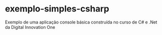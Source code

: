 # exemplo-simples-csharp
Exemplo de uma aplicação console básica construída no curso de C# e .Net da Digital Innovation One
